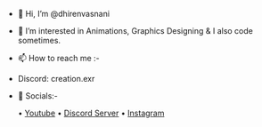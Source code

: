 - 👋 Hi, I’m @dhirenvasnani

- 👀 I’m interested in Animations, Graphics Designing & I also code sometimes.

- 📫 How to reach me :-

- Discord: creation.exr

- 📱 Socials:-

  • [Youtube](www.youtube.com/c/DhirenVasnaniOfficial?sub_confirmation)
   • [Discord Server](https://discord.gg/yQ72GM8HFU)
   • [Instagram](https://www.instagram.com/dhiren_vasnani/)
<!---
Creation2283/Creation2283 is a ✨ special ✨ repository because its `README.md` (this file) appears on your GitHub profile.
You can click the Preview link to take a look at your changes.
--->
